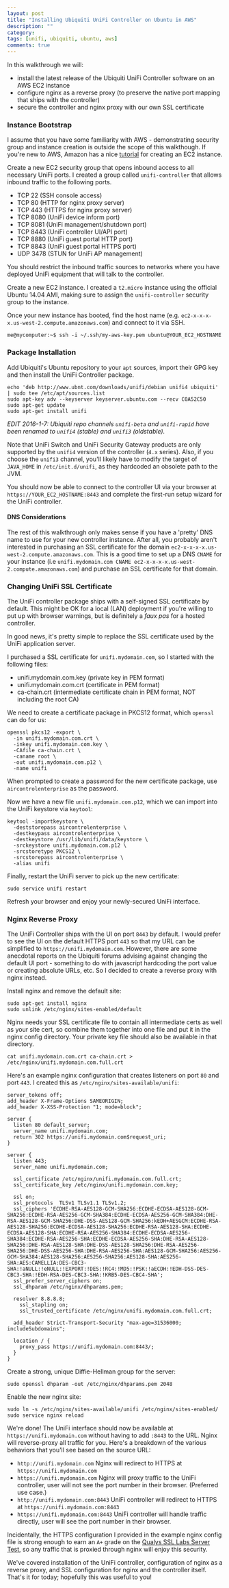```yaml
---
layout: post
title: "Installing Ubiquiti UniFi Controller on Ubuntu in AWS"
description: ""
category: 
tags: [unifi, ubiquiti, ubuntu, aws]
comments: true
---
```

In this walkthrough we will:

- install the latest release of the Ubiquiti UniFi Controller software on an AWS EC2 instance
- configure nginx as a reverse proxy (to preserve the native port mapping that ships with the controller)
- secure the controller and nginx proxy with our own SSL certificate

<!--more-->
### Instance Bootstrap

I assume that you have some familiarity with AWS - demonstrating security group and instance creation is outside the scope of this walkthough. If you're new to AWS, Amazon has a nice [tutorial](http://docs.aws.amazon.com/AWSEC2/latest/UserGuide/EC2_GetStarted.html) for creating an EC2 instance.

Create a new EC2 security group that opens inbound access to all necessary UniFi ports. I created a group called `unifi-controller` that allows inbound traffic to the following ports.

- TCP 22 (SSH console access)
- TCP 80 (HTTP for nginx proxy server)
- TCP 443 (HTTPS for nginx proxy server)
- TCP 8080 (UniFi device inform port)
- TCP 8081 (UniFi management/shutdown port)
- TCP 8443 (UniFi controller UI/API port)
- TCP 8880 (UniFi guest portal HTTP port)
- TCP 8843 (UniFi guest portal HTTPS port)
- UDP 3478 (STUN for UniFi AP management)

You should restrict the inbound traffic sources to networks where you have deployed UniFi equipment that will talk to the controller.

Create a new EC2 instance. I created a `t2.micro` instance using the official Ubuntu 14.04 AMI, making sure to assign the `unifi-controller` security group to the instance.

Once your new instance has booted, find the host name (e.g. `ec2-x-x-x-x.us-west-2.compute.amazonaws.com`) and connect to it via SSH.

```
me@mycomputer:~$ ssh -i ~/.ssh/my-aws-key.pem ubuntu@YOUR_EC2_HOSTNAME
```

### Package Installation

Add Ubiquiti's Ubuntu repository to your `apt` sources, import their GPG key and then install the UniFi Controller package.

```
echo 'deb http://www.ubnt.com/downloads/unifi/debian unifi4 ubiquiti' | sudo tee /etc/apt/sources.list
sudo apt-key adv --keyserver keyserver.ubuntu.com --recv C0A52C50
sudo apt-get update
sudo apt-get install unifi
```


_EDIT 2016-1-7: Ubiquiti repo channels `unifi-beta` and `unifi-rapid` have been renamed to `unifi4` (stable) and `unifi3` (oldstable)._

Note that UniFi Switch and UniFi Security Gateway products are only supported by the `unifi4` version of the controller (`4.x` series). Also, if you choose the `unifi3` channel, you'll likely have to modify the target of `JAVA_HOME` in `/etc/init.d/unifi`, as they hardcoded an obsolete path to the JVM.


You should now be able to connect to the controller UI via your browser at `https://YOUR_EC2_HOSTNAME:8443` and complete the first-run setup wizard for the UniFi controller.

#### DNS Considerations

The rest of this walkthrough only makes sense if you have a 'pretty' DNS name to use for your new controller instance. After all, you probably aren't interested in purchasing an SSL certificate for the domain `ec2-x-x-x-x.us-west-2.compute.amazonaws.com`. This is a good time to set up a DNS `CNAME` for your instance (i.e `unifi.mydomain.com CNAME ec2-x-x-x-x.us-west-2.compute.amazonaws.com`) and purchase an SSL certificate for that domain.

### Changing UniFi SSL Certificate

The UniFi controller package ships with a self-signed SSL certificate by default. This might be OK for a local (LAN) deployment if you're willing to put up with browser warnings, but is definitely a _faux pas_ for a hosted controller.

In good news, it's pretty simple to replace the SSL certificate used by the UniFi application server.

I purchased a SSL certificate for `unifi.mydomain.com`, so I started with the following files:

- unifi.mydomain.com.key (private key in PEM format)
- unifi.mydomain.com.crt (certificate in PEM format)
- ca-chain.crt (intermediate certificate chain in PEM format, NOT including the root CA)

We need to create a certificate package in PKCS12 format, which `openssl` can do for us:

```
openssl pkcs12 -export \
  -in unifi.mydomain.com.crt \
  -inkey unifi.mydomain.com.key \
  -CAfile ca-chain.crt \
  -caname root \
  -out unifi.mydomain.com.p12 \
  -name unifi
```

When prompted to create a password for the new certificate package, use `aircontrolenterprise` as the password.

Now we have a new file `unifi.mydomain.com.p12`, which we can import into the UniFi keystore via `keytool`:

```
keytool -importkeystore \
  -deststorepass aircontrolenterprise \
  -destkeypass aircontrolenterprise \
  -destkeystore /usr/lib/unifi/data/keystore \
  -srckeystore unifi.mydomain.com.p12 \
  -srcstoretype PKCS12 \
  -srcstorepass aircontrolenterprise \
  -alias unifi
```

Finally, restart the UniFi server to pick up the new certificate:

```
sudo service unifi restart
```

Refresh your browser and enjoy your newly-secured UniFi interface.

### Nginx Reverse Proxy

The UniFi Controller ships with the UI on port `8443` by default. I would prefer to see the UI on the default HTTPS port `443` so that my URL can be simplified to `https://unifi.mydomain.com`. However, there are some anecdotal reports on the Ubiquiti forums advising against changing the default UI port - something to do with javascript hardcoding the port value or creating absolute URLs, etc. So I decided to create a reverse proxy with nginx instead.

Install nginx and remove the default site:

```
sudo apt-get install nginx
sudo unlink /etc/nginx/sites-enabled/default
```

Nginx needs your SSL certificate file to contain all intermediate certs as well as your site cert, so combine them together into one file and put it in the nginx config directory. Your private key file should also be available in that directory.

```
cat unifi.mydomain.com.crt ca-chain.crt > /etc/nginx/unifi.mydomain.com.full.crt
```

Here's an example nginx configuration that creates listeners on port `80` and port `443`. I created this as `/etc/nginx/sites-available/unifi`:

```
server_tokens off;
add_header X-Frame-Options SAMEORIGIN;
add_header X-XSS-Protection "1; mode=block";

server {
  listen 80 default_server;
  server_name unifi.mydomain.com;
  return 302 https://unifi.mydomain.com$request_uri;
}

server {
  listen 443;
  server_name unifi.mydomain.com;

  ssl_certificate /etc/nginx/unifi.mydomain.com.full.crt;
  ssl_certificate_key /etc/nginx/unifi.mydomain.com.key;

  ssl on;
  ssl_protocols  TLSv1 TLSv1.1 TLSv1.2;
  ssl_ciphers 'ECDHE-RSA-AES128-GCM-SHA256:ECDHE-ECDSA-AES128-GCM-SHA256:ECDHE-RSA-AES256-GCM-SHA384:ECDHE-ECDSA-AES256-GCM-SHA384:DHE-RSA-AES128-GCM-SHA256:DHE-DSS-AES128-GCM-SHA256:kEDH+AESGCM:ECDHE-RSA-AES128-SHA256:ECDHE-ECDSA-AES128-SHA256:ECDHE-RSA-AES128-SHA:ECDHE-ECDSA-AES128-SHA:ECDHE-RSA-AES256-SHA384:ECDHE-ECDSA-AES256-SHA384:ECDHE-RSA-AES256-SHA:ECDHE-ECDSA-AES256-SHA:DHE-RSA-AES128-SHA256:DHE-RSA-AES128-SHA:DHE-DSS-AES128-SHA256:DHE-RSA-AES256-SHA256:DHE-DSS-AES256-SHA:DHE-RSA-AES256-SHA:AES128-GCM-SHA256:AES256-GCM-SHA384:AES128-SHA256:AES256-SHA256:AES128-SHA:AES256-SHA:AES:CAMELLIA:DES-CBC3-SHA:!aNULL:!eNULL:!EXPORT:!DES:!RC4:!MD5:!PSK:!aECDH:!EDH-DSS-DES-CBC3-SHA:!EDH-RSA-DES-CBC3-SHA:!KRB5-DES-CBC4-SHA';
  ssl_prefer_server_ciphers on;
  ssl_dhparam /etc/nginx/dhparams.pem;

  resolver 8.8.8.8;
    ssl_stapling on;
    ssl_trusted_certificate /etc/nginx/unifi.mydomain.com.full.crt;

  add_header Strict-Transport-Security "max-age=31536000; includeSubdomains";

  location / {
    proxy_pass https://unifi.mydomain.com:8443/;
  }
}
```

Create a strong, unique Diffie-Hellman group for the server:

```
sudo openssl dhparam -out /etc/nginx/dhparams.pem 2048
```

Enable the new nginx site:

```
sudo ln -s /etc/nginx/sites-available/unifi /etc/nginx/sites-enabled/
sudo service nginx reload
```

We're done! The UniFi interface should now be available at `https://unifi.mydomain.com` without having to add `:8443` to the URL. Nginx will reverse-proxy all traffic for you. Here's a breakdown of the various behaviors that you'll see based on the source URL:

- `http://unifi.mydomain.com` Nginx will redirect to HTTPS at `https://unifi.mydomain.com`
- `https://unifi.mydomain.com` Nginx will proxy traffic to the UniFi controller, user will not see the port number in their browser. (Preferred use case.)
- `http://unifi.mydomain.com:8443` UniFi controller will redirect to HTTPS at `https://unifi.mydomain.com:8443`
- `https://unifi.mydomain.com:8443` UniFi controller will handle traffic directly, user will see the port number in their browser.

Incidentally, the HTTPS configuration I provided in the example nginx config file is strong enough to earn an `A+` grade on the [Qualys SSL Labs Server Test](https://www.ssllabs.com/ssltest/), so any traffic that is proxied through nginx will enjoy this security.

We've covered installation of the UniFi controller, configuration of nginx as a reverse proxy, and SSL configuration for nginx and the controller itself. That's it for today; hopefully this was useful to you!

